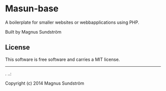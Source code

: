 Masun-base
==================
 
A boilerplate for smaller websites or webbapplications using PHP.
 
Built by Magnus Sundström
 
License 
------------------
 
This software is free software and carries a MIT license.
 
 
------------------
 .
..:
 
Copyright (c) 2014 Magnus Sundström
 